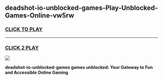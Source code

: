 
## deadshot-io-unblocked-games-Play-Unblocked-Games-Online-vw5rw
<h3>
<a href="https://premium76.site?title=deadshot-io-unblocked-games&ref=25A">CLICK TO PLAY</a></h3>
<hr>

<h3>
<a href="https://premium76.site?title=deadshot-io-unblocked-games&ref=25A">CLICK 2 PLAY</a>
  
</h3>

<a href="https://premium76.site?title=deadshot-io-unblocked-games&ref=25A"><img src="https://clearcache.store/games.png"></a>


**deadshot-io-unblocked-games games unblocked: Your Gateway to Fun and Accessible Online Gaming**
